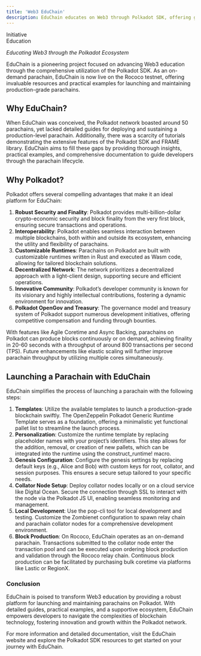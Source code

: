 ```yaml
---
title: 'Web3 EduChain'
description: EduChain educates on Web3 through Polkadot SDK, offering guides and examples for launching and maintaining parachains.
---
```

Initiative  
 Education  


*Educating Web3 through the Polkadot Ecosystem*

EduChain is a pioneering project focused on advancing Web3 education through the comprehensive utilization of the Polkadot SDK. As an on-demand parachain, EduChain is now live on the Rococo testnet, offering invaluable resources and practical examples for launching and maintaining production-grade parachains.

## Why EduChain?
When EduChain was conceived, the Polkadot network boasted around 50 parachains, yet lacked detailed guides for deploying and sustaining a production-level parachain. Additionally, there was a scarcity of tutorials demonstrating the extensive features of the Polkadot SDK and FRAME library. EduChain aims to fill these gaps by providing thorough insights, practical examples, and comprehensive documentation to guide developers through the parachain lifecycle.

## Why Polkadot?
Polkadot offers several compelling advantages that make it an ideal platform for EduChain:
1. **Robust Security and Finality**: Polkadot provides multi-billion-dollar crypto-economic security and block finality from the very first block, ensuring secure transactions and operations.
2. **Interoperability**: Polkadot enables seamless interaction between multiple blockchains, both within and outside its ecosystem, enhancing the utility and flexibility of parachains.
3. **Customizable Runtimes**: Parachains on Polkadot are built with customizable runtimes written in Rust and executed as Wasm code, allowing for tailored blockchain solutions.
4. **Decentralized Network**: The network prioritizes a decentralized approach with a light-client design, supporting secure and efficient operations.
5. **Innovative Community**: Polkadot’s developer community is known for its visionary and highly intellectual contributions, fostering a dynamic environment for innovation.
6. **Polkadot OpenGov and Treasury**: The governance model and treasury system of Polkadot support numerous development initiatives, offering competitive compensation and funding through bounties.

With features like Agile Coretime and Async Backing, parachains on Polkadot can produce blocks continuously or on demand, achieving finality in 20-60 seconds with a throughput of around 800 transactions per second (TPS). Future enhancements like elastic scaling will further improve parachain throughput by utilizing multiple cores simultaneously.

## Launching a Parachain with EduChain
EduChain simplifies the process of launching a parachain with the following steps:
1. **Templates**: Utilize the available templates to launch a production-grade blockchain swiftly. The OpenZeppelin Polkadot Generic Runtime Template serves as a foundation, offering a minimalistic yet functional pallet list to streamline the launch process.
2. **Personalization**: Customize the runtime template by replacing placeholder names with your project’s identifiers. This step allows for the addition, removal, or creation of new pallets, which can be integrated into the runtime using the construct\_runtime! macro.
3. **Genesis Configuration**: Configure the genesis settings by replacing default keys (e.g., Alice and Bob) with custom keys for root, collator, and session purposes. This ensures a secure setup tailored to your specific needs.
4. **Collator Node Setup**: Deploy collator nodes locally or on a cloud service like Digital Ocean. Secure the connection through SSL to interact with the node via the Polkadot JS UI, enabling seamless monitoring and management.
5. **Local Development**: Use the pop-cli tool for local development and testing. Customize the Zombienet configuration to spawn relay chain and parachain collator nodes for a comprehensive development environment.
6. **Block Production**: On Rococo, EduChain operates as an on-demand parachain. Transactions submitted to the collator node enter the transaction pool and can be executed upon ordering block production and validation through the Rococo relay chain. Continuous block production can be facilitated by purchasing bulk coretime via platforms like Lastic or RegionX.

### Conclusion
EduChain is poised to transform Web3 education by providing a robust platform for launching and maintaining parachains on Polkadot. With detailed guides, practical examples, and a supportive ecosystem, EduChain empowers developers to navigate the complexities of blockchain technology, fostering innovation and growth within the Polkadot network.

For more information and detailed documentation, visit the EduChain website and explore the Polkadot SDK resources to get started on your journey with EduChain.
